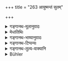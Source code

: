 +++
title = "263 आयुष्मन्तं सुतम्"

+++

<details><summary>गङ्गानथ-मूलानुवादः</summary>

She brings forth a long-lived son, endowed with fame and intelligence, wealthy, with numerous offspring, good and righteous.—(263)
</details>

<details><summary>मेधातिथिः</summary>

भक्षयित्वा तु तं पिण्डं **सुतं** पुत्रं **सूते** जनयति । **मेधा** ग्रहणशक्तिः, तया **समन्वितं** युक्तम् । सत्वं नाम गुणः सांख्येषु प्रसिद्धः दैर्योत्साहादिद्योत्यस् तद्युक्तम् ॥ ३.२५३ ॥
</details>

<details><summary>गङ्गानथ-भाष्यानुवादः</summary>

Having eaten the said ball, ‘*she brings forth*’—gives birth to—‘*a son*.’

‘*Inteligence*’—the faculty of grasping things; the child is endowed with this.

‘*Suttra*,’ ‘goodness,’ is an attribute postulated by the Sāṅkhyas; and its presence is indicated by firmness, courage, and such other qualities—(263).
</details>

<details><summary>गङ्गानथ-टिप्पन्यः</summary>

This verse is quoted in *Parāśaramādhava* (Ācāra, p. 759);—in *Aparārka* (p. 550);—in *Śrāddhakriyākaumudī* (p. 215):—and in *Gadādharapaddhati* (Kāla, p. 553).
</details>

<details><summary>गङ्गानथ-तुल्य-वाक्यानि</summary>

**(verses 3.262-263)  
**

See Comparative notes for [Verse 3.262].
</details>

<details><summary>Bühler</summary>

263	(Thus) she will bring forth a son who will be long-lived, famous, intelligent, rich, the father of numerous offspring, endowed with (the quality of) goodness, and righteous.
</details>
